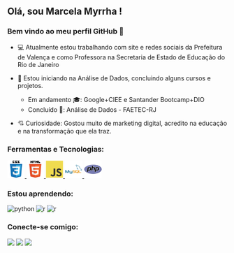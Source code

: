 ## Olá, sou Marcela Myrrha ! 

### Bem vindo ao meu perfil GitHub 👋

+ 💻 Atualmente estou trabalhando com site e redes sociais da Prefeitura de Valença e como Professora na Secretaria de Estado de Educação do Rio de Janeiro

+ 🌟 Estou iniciando na Análise de Dados, concluindo alguns cursos e projetos. 
  - Em andamento 🎓: Google+CIEE e Santander Bootcamp+DIO
  - Concluído 🚀: Análise de Dados - FAETEC-RJ

+ 💘 Curiosidade: Gostou muito de marketing digital, acredito na educação e na transformação que ela traz.

<h3 align= "left">Ferramentas e Tecnologias:</h3>
<p align="left">  
  <a href="https://www.w3schools.com /css/" target="_blank" rel="noreferrer"> <img src="https://raw.githubusercontent.com/devicons/devicon/master/icons/css3/css3-original-wordmark.svg" alt= "css3" width="40" height="40"/> </a> 
  <a href="https://www.w3.org/html/" target="_blank" rel="noreferrer"> <img src="https://raw.githubusercontent.com/devicons/devicon/master/icons/html5/html5-original-wordmark.svg" alt="html5" width="40" height="40"/> </a> 
  <a href="https://developer.mozilla.org/en-US/docs/Web/JavaScript" target="_blank" rel="noreferrer"> <img src="https://raw.githubusercontent.com/devicons/devicon/master/icons/javascript/javascript-original.svg" alt="javascript" width="40" height="40"/> </a> 
  <a href="https://www.mysql.com/" target="_blank" rel="noreferrer"> <img src="https://raw.githubusercontent.com/devicons/devicon/master/icons/mysql/mysql-original-wordmark.svg "alt="mysql" width="40" height="40"/> </a> 
  <a href="https://www.php.net" target="_blank" rel="noreferrer">  <img src="https://raw.githubusercontent.com/devicons/devicon/master/icons/php/php-original.svg" alt="php" width="40" height="40"/> </a> </p>
  
  <h3 align= "left">Estou aprendendo:</h3>
  <p align="left"> 
  <img src="https://cdn.jsdelivr.net/gh/devicons/devicon/icons/python/python-original.svg" alt="python" width="40" height="40" />
  <img src="https://cdn.jsdelivr.net/gh/devicons/devicon/icons/r/r-original.svg" alt="r" width="40" height="40"/>   
  <img src="https://github.com/celamyrrha/celamyrrha/assets/20153847/6c45bb96-740f-4190-83ee-485d07209602.png" alt="r" width="40" height="40"/>

  </p>
          
          

<h3 align="left">Conecte-se comigo:</h3>
<p align="left">
  <div>
<a href="https://instagram.com/celamyrrha" target="_blank"><img src="https://img.shields.io/badge/-Instagram-%23E4405F?style=for-the-badge&logo=instagram&logoColor=white" target="_blank"></a>
<a href = "mailto:celamyrrha@gmail.com"><img src="https://img.shields.io/badge/Gmail-D14836?style=for-the-badge&logo=gmail&logoColor=white" target="_blank"></a>
<a href="https://www.linkedin.com/in/marcelamyrrha" target="_blank"><img src="https://img.shields.io/badge/-LinkedIn-%230077B5?style=for-the-badge&logo=linkedin&logoColor=white" target="_blank"></a>   
</div>
</p>

